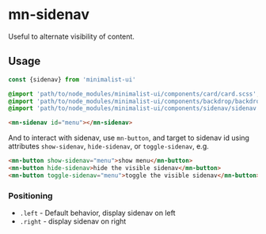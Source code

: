 # mn-sidenav

Useful to alternate visibility of content.

## Usage

```js
const {sidenav} from 'minimalist-ui'
```

```sass
@import 'path/to/node_modules/minimalist-ui/components/card/card.scss';
@import 'path/to/node_modules/minimalist-ui/components/backdrop/backdrop.scss';
@import 'path/to/node_modules/minimalist-ui/components/sidenav/sidenav.scss';
```

```html
<mn-sidenav id="menu"></mn-sidenav>
```

And to interact with sidenav, use `mn-button`, and target to sidenav id using attributes `show-sidenav`, `hide-sidenav`, or `toggle-sidenav`, e.g.

```html
<mn-button show-sidenav="menu">show menu</mn-button>
<mn-button hide-sidenav>hide the visible sidenav</mn-button>
<mn-button toggle-sidenav="menu">toggle the visible sidenav</mn-button>
```

### Positioning

- `.left` - Default behavior, display sidenav on left
- `.right` - display sidenav on right
